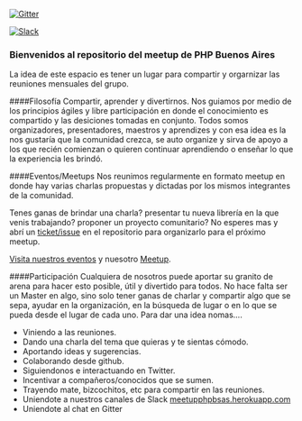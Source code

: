 
[![Gitter](https://badges.gitter.im/Join%20Chat.svg)](https://gitter.im/meetupphpbsas/Bienvenidos)

[![Slack](https://meetupphpbsas.herokuapp.com/badge.svg)](https://meetupphpbsas.herokuapp.com/)

### Bienvenidos al repositorio del meetup de PHP Buenos Aires

La idea de este espacio es tener un lugar para compartir y orgarnizar las reuniones mensuales del grupo.

####Filosofía
Compartir, aprender y divertirnos. Nos guiamos por medio de los principios ágiles y libre participación en donde el conocimiento es compartido y las desiciones tomadas en conjunto. Todos somos organizadores, presentadores, maestros y aprendizes y con esa idea es la nos gustaría que la comunidad crezca, se auto organize y sirva de apoyo a los que recién comienzan o quieren continuar aprendiendo o enseñar lo que la experiencia les brindó.

####Eventos/Meetups
Nos reunimos regularmente en formato meetup en donde hay varias charlas propuestas y dictadas por los mismos integrantes de la comunidad.

Tenes ganas de brindar una charla? presentar tu nueva librería en la que venis trabajando? proponer un proyecto comunitario? No esperes mas y abrí un [ticket/issue](https://github.com/meetupphpbsas/Bienvenidos/issues) en el repositorio para organizarlo para el próximo meetup.

[Visita nuestros eventos](https://github.com/meetupphpbsas/Bienvenidos/blob/master/Eventos.md) y nuesotro [Meetup](http://www.meetup.com/Buenos-Aires-PHP-Meetup/).

####Participación
Cualquiera de nosotros puede aportar su granito de arena para hacer esto posible, útil y divertido para todos. No hace falta ser un Master en algo, sino solo tener ganas de charlar y compartir algo que se sepa, ayudar en la organización, en la búsqueda de lugar o en lo que se pueda desde el lugar de cada uno.
Para dar una idea nomas....
* Viniendo a las reuniones.
* Dando una charla del tema que quieras y te sientas cómodo.
* Aportando ideas y sugerencias.
* Colaborando desde github.
* Siguiendonos e interactuando en Twitter.
* Incentivar a compañeros/conocidos que se sumen.
* Trayendo mate, bizcochitos, etc para compartir en las reuniones.
* Uniendote a nuestros canales de Slack [meetupphpbsas.herokuapp.com](https://meetupphpbsas.herokuapp.com)
* Uniendote al chat en Gitter 
